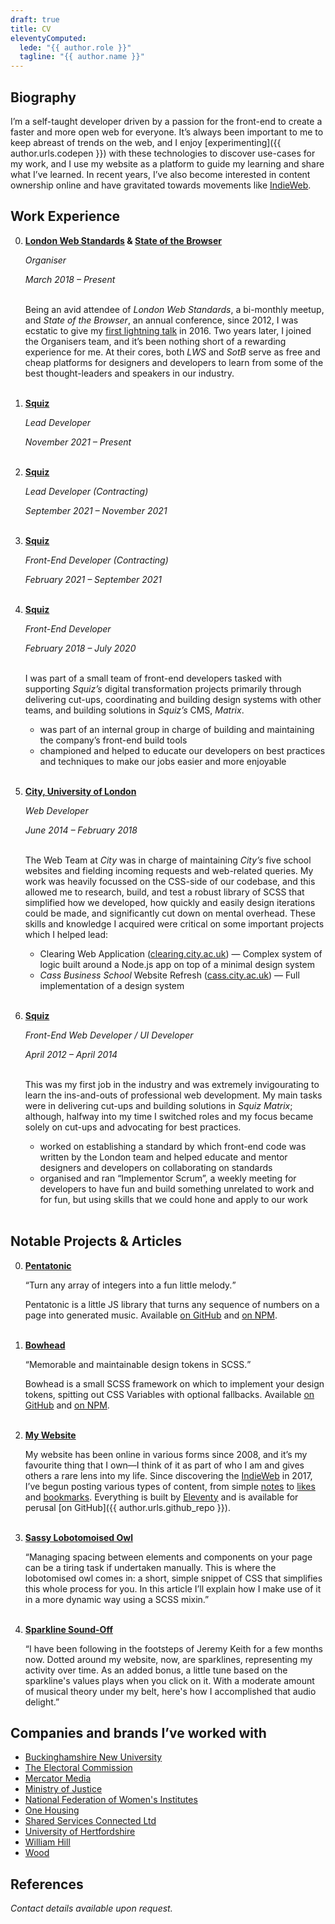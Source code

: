```yaml
---
draft: true
title: CV
eleventyComputed:
  lede: "{{ author.role }}"
  tagline: "{{ author.name }}"
---
```


## Biography

I’m a self-taught developer driven by a passion for the front-end to create a faster and more open web for everyone. It’s always been important to me to keep abreast of trends on the web, and I enjoy [experimenting]({{ author.urls.codepen }}) with these technologies to discover use-cases for my work, and I use my website as a platform to guide my learning and share what I’ve learned. In recent years, I’ve also become interested in content ownership online and have gravitated towards movements like [IndieWeb](https://indieweb.org).

## Work Experience

0. **[London Web Standards](https://londonwebstandards.org) & [State of the Browser](https://stateofthebrowser.com)**

    *Organiser*

    *March 2018 – Present*<br><br>

    Being an avid attendee of *London Web Standards*, a bi-monthly meetup, and *State of the Browser*, an annual conference, since 2012, I was ecstatic to give my [first lightning talk](https://chrisburnell.com/talk/middle-out/) in 2016. Two years later, I joined the Organisers team, and it’s been nothing short of a rewarding experience for me. At their cores, both *LWS* and *SotB* serve as free and cheap platforms for designers and developers to learn from some of the best thought-leaders and speakers in our industry.<br><br>

0. **[Squiz](https://squiz.net)**

    *Lead Developer*

    *November 2021 – Present*<br><br>

0. **[Squiz](https://squiz.net)**

    *Lead Developer (Contracting)*

    *September 2021 – November 2021*<br><br>

0. **[Squiz](https://squiz.net)**

    *Front-End Developer (Contracting)*

    *February 2021 – September 2021*<br><br>

0. **[Squiz](https://squiz.net)**

    *Front-End Developer*

    *February 2018 – July 2020*<br><br>

    I was part of a small team of front-end developers tasked with supporting *Squiz’s* digital transformation projects primarily through delivering cut-ups, coordinating and building design systems with other teams, and building solutions in *Squiz’s* CMS, *Matrix*.

    - was part of an internal group in charge of building and maintaining the company’s front-end build tools
    - championed and helped to educate our developers on best practices and techniques to make our jobs easier and more enjoyable<br><br>

0. **[City, University of London](https://city.ac.uk)**

    *Web Developer*

    *June 2014 – February 2018*<br><br>

    The Web Team at *City* was in charge of maintaining *City’s* five school websites and fielding incoming requests and web-related queries. My work was heavily focussed on the CSS-side of our codebase, and this allowed me to research, build, and test a robust library of SCSS that simplified how we developed, how quickly and easily design iterations could be made, and significantly cut down on mental overhead. These skills and knowledge I acquired were critical on some important projects which I helped lead:

    - Clearing Web Application (<a href="https://clearing.city.ac.uk">clearing.city.ac.uk</a>) — Complex system of logic built around a Node.js app on top of a minimal design system
    - *Cass Business School* Website Refresh (<a href="https://cass.city.ac.uk">cass.city.ac.uk</a>) — Full implementation of a design system<br><br>

0. **[Squiz](https://squiz.net)**

    *Front-End Web Developer / UI Developer*

    *April 2012 – April 2014*<br><br>

    This was my first job in the industry and was extremely invigourating to learn the ins-and-outs of professional web development. My main tasks were in delivering cut-ups and building solutions in *Squiz Matrix*; although, halfway into my time I switched roles and my focus became solely on cut-ups and advocating for best practices.

    - worked on establishing a standard by which front-end code was written by the London team and helped educate and mentor designers and developers on collaborating on standards
    - organised and ran “Implementor Scrum”, a weekly meeting for developers to have fun and build something unrelated to work and for fun, but using skills that we could hone and apply to our work<br><br>

## Notable Projects & Articles

0. **[Pentatonic](https://chrisburnell.com/pentatonic/)**

    <q>Turn any array of integers into a fun little melody.</q>

    Pentatonic is a little JS library that turns any sequence of numbers on a page into generated music. Available [on GitHub](https://github.com/chrisburnell/pentatonic) and [on NPM](https://www.npmjs.com/package/@chrisburnell/pentatonic).<br><br>

0. **[Bowhead](https://chrisburnell.com/bowhead/)**

    <q>Memorable and maintainable design tokens in SCSS.</q>

    Bowhead is a small SCSS framework on which to implement your design tokens, spitting out CSS Variables with optional fallbacks. Available [on GitHub](https://github.com/chrisburnell/bowhead) and [on NPM](https://www.npmjs.com/package/@chrisburnell/bowhead).<br><br>

0. **[My Website](https://chrisburnell.com/)**

    My website has been online in various forms since 2008, and it’s my favourite thing that I own—I think of it as part of who I am and gives others a rare lens into my life. Since discovering the [IndieWeb](https://indieweb.org/) in 2017, I’ve begun posting various types of content, from simple [notes](https://chrisburnell.com/notes/) to [likes](https://chrisburnell.com/likes/) and [bookmarks](https://chrisburnell.com/bookmarks/). Everything is built by [Eleventy](https://www.11ty.dev/) and is available for perusal [on GitHub]({{ author.urls.github_repo }}).<br><br>

0. **[Sassy Lobotomoised Owl](https://chrisburnell.com/article/sassy-lobotomised-owl/)**

    “Managing spacing between elements and components on your page can be a tiring task if undertaken manually. This is where the lobotomised owl comes in: a short, simple snippet of CSS that simplifies this whole process for you. In this article I’ll explain how I make use of it in a more dynamic way using a SCSS mixin.”<br><br>

0. **[Sparkline Sound-Off](https://chrisburnell.com/article/sparkline-sound-off/)**

    “I have been following in the footsteps of Jeremy Keith for a few months now. Dotted around my website, now, are sparklines, representing my activity over time. As an added bonus, a little tune based on the sparkline's values plays when you click on it. With a moderate amount of musical theory under my belt, here's how I accomplished that audio delight.”

## Companies and brands I’ve worked with

- [Buckinghamshire New University](https://bucks.ac.uk/)
- [The Electoral Commission](https://www.electoralcommission.org.uk/)
- [Mercator Media](https://www.mercatormedia.com/)
- [Ministry of Justice](https://www.gov.uk/government/organisations/ministry-of-justice)
- [National Federation of Women's Institutes](https://www.thewi.org.uk/)
- [One Housing](https://www.onehousing.co.uk/)
- [Shared Services Connected Ltd](https://www.sscl.com/)
- [University of Hertfordshire](https://www.herts.ac.uk/)
- [William Hill](https://www.williamhill.com/)
- [Wood](https://www.woodplc.com/)

## References

*Contact details available upon request.*
